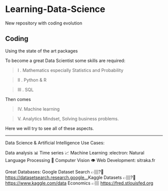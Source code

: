 # Learning-Data-Science
New repository with coding evolution

## Coding 
Using the state of the art packages


To become a great Data Scientist some skills are required:

>I . Mathematics especially Statistics and Probability

>II . Python & R

>III . SQL

Then comes 

>IV. Machine learning

>V. Analytics Mindset, Solving business problems.

Here we will try to see all of these aspects.



***
Data Science & Artificial Intelligence Use Cases:

Data analysis 📊
Time series 📈
Machine Learning :electron:
Natural Language Processing 📰
Computer Vision 👁️
Web Development: sitraka.fr



Great Databases: 
Google Dataset Search 👉🏽?🏼https://datasetsearch.research.google...​
Kaggle Datasets 👉🏽?🏼https://www.kaggle.com/data 
Economics 👉🏽 https://fred.stlouisfed.org 
